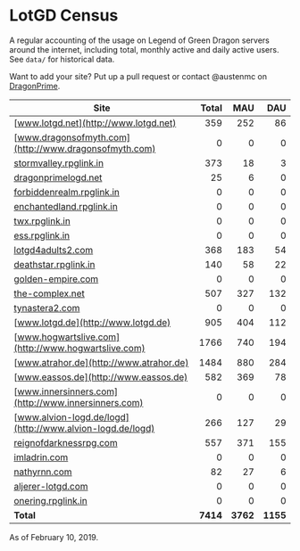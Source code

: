 # LotGD Census
A regular accounting of the usage on Legend of Green Dragon servers around the internet, including total, monthly active and daily active users. See `data/` for historical data.

Want to add your site? Put up a pull request or contact @austenmc on [DragonPrime](http://dragonprime.net).


Site | Total | MAU | DAU
--- | ---:| ---:| ---:
[www.lotgd.net](http://www.lotgd.net)|359|252|86
[www.dragonsofmyth.com](http://www.dragonsofmyth.com)|0|0|0
[stormvalley.rpglink.in](http://stormvalley.rpglink.in)|373|18|3
[dragonprimelogd.net](http://dragonprimelogd.net)|25|6|0
[forbiddenrealm.rpglink.in](http://forbiddenrealm.rpglink.in)|0|0|0
[enchantedland.rpglink.in](http://enchantedland.rpglink.in)|0|0|0
[twx.rpglink.in](http://twx.rpglink.in)|0|0|0
[ess.rpglink.in](http://ess.rpglink.in)|0|0|0
[lotgd4adults2.com](http://lotgd4adults2.com)|368|183|54
[deathstar.rpglink.in](http://deathstar.rpglink.in)|140|58|22
[golden-empire.com](http://golden-empire.com)|0|0|0
[the-complex.net](http://the-complex.net)|507|327|132
[tynastera2.com](http://tynastera2.com)|0|0|0
[www.lotgd.de](http://www.lotgd.de)|905|404|112
[www.hogwartslive.com](http://www.hogwartslive.com)|1766|740|194
[www.atrahor.de](http://www.atrahor.de)|1484|880|284
[www.eassos.de](http://www.eassos.de)|582|369|78
[www.innersinners.com](http://www.innersinners.com)|0|0|0
[www.alvion-logd.de/logd](http://www.alvion-logd.de/logd)|266|127|29
[reignofdarknessrpg.com](http://reignofdarknessrpg.com)|557|371|155
[imladrin.com](http://imladrin.com)|0|0|0
[nathyrnn.com](http://nathyrnn.com)|82|27|6
[aljerer-lotgd.com](http://aljerer-lotgd.com)|0|0|0
[onering.rpglink.in](http://onering.rpglink.in)|0|0|0
**Total**|**7414**|**3762**|**1155**

As of February 10, 2019.
